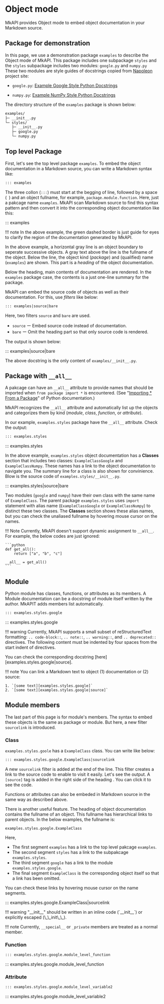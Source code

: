 # Object mode

MkAPI provides Object mode to embed object documentation
in your Markdown source.

## Package for demonstration

In this page, we use a demonstration package `examples`
to describe the Object mode of MkAPI.
This package includes one subpackage `styles`
and the `styles` subpackage includes two modules:
`google.py` and `numpy.py`
These two modules are style guides of docstrings
copied from [Napoleon][napoleon] project site:

- `google.py`: [Example Google Style Python Docstrings][google]

- `numpy.py`: [Example NumPy Style Python Docstrings][numpy]

[napoleon]: https://sphinxcontrib-napoleon.readthedocs.io/en/latest/
[google]: https://sphinxcontrib-napoleon.readthedocs.io/en/latest/example_google.html
[numpy]: https://sphinxcontrib-napoleon.readthedocs.io/en/latest/example_numpy.html

The directory structure of the `examples` package is shown below:

``` sh
examples/
├─ __init__.py
└─ styles/
   ├─ __init__.py
   ├─ google.py
   └─ numpy.py
```

<style type="text/css">
.mkapi-content {
  border: dashed #22772288;
}
</style>

## Top level Package

First, let's see the top level package `examples`.
To embed the object documentation in a Markdown source,
you can write a Markdown syntax like:

```markdown
::: examples
```

The three collon (`:::`) must start at the begging of line,
followed by a space (` `) and an object fullname,
for example, `package.module.function`.
Here, just a pakcage name `examples`.
MkAPI scan Markdown source to find this syntax pattern and
then convert it into the corresponding object documentation
like this:

::: examples

!!! note
    In the above example, the green dashed border
    is just guide for eyes to clarify the region of
    the documentation generated by MkAPI.

In the above example, a horizontal gray line is an object
boundary to seperate successive objects.
A gray text above the line is the fullname
of the object.
Below the line, the object kind (*package*) and
(qualified) name (`examples`) are shown.
This part is a *heading* of the object documentation.

Below the heading, main contents of documentation
are rendered.
In the `examples` package case, the contents is a just
one-line summary for the package.

MkAPI can embed the source code of objects as well as their
documentation. For this, use *filters* like below:

```markdown
::: examples|source|bare
```

Here, two filters `source` and `bare` are used.

- `source` ー Embed source code instead of documentation.
- `bare` ー Omit the heading part so that only source code is rendered.

The output is shown below:

::: examples|source|bare

The above docstring is the only content of `examples/__init__.py`.

## Package with `__all__`

A pakcage can have an `__all__` attribute to provide names
that should be imported when `from package import *` is encountered.
(See "[Importing * From a Package][1]" of Python documentation.)

[1]:
https://docs.python.org/3/tutorial/modules.html#importing-from-a-package>

MkAPI recognizes the `__all__` attribute and automatically
list up the objects and categorizes them by kind
(*module*, *class*, *function*, or *attribute*).

In our example, `examples.styles` package have the `__all__` attribute.
Check the output:

```markdown
::: examples.styles
```

::: examples.styles

In the above example, `examples.styles` object documentation has
a **Classes** section that includes two classes:
`ExampleClassGoogle` and `ExampleClassNumpy`.
These names has a link to the object documentation to navigate you.
The summary line for a class is also shown for convinience.
Blow is the source code of `examples.styles/__init__.py`.

::: examples.styles|source|bare

Two modules (`google` and `numpy`) have their own class
with the same name of `ExampleClass`.
The parent package `examples.styles` uses `import` statement
with alias name (`ExampleClassGoogle` or `ExampleClassNumpy`)
to distinct these two classes.
The **Classes** section shows these alias names, but you can check
the unaliased fullname by hovering mouse cursor on the names.

!!! Note
    Currently, MkAPI doesn't support dynamic assignment to `__all__`.
    For example, the below codes are just ignored:

    ```python
    def get_all():
        return ["a", "b", "c"]

    __all__ = get_all()
    ```

## Module

Python module has classes, functions, or attributes as its members.
A Module documentation can be a docstring of module itself written by the
author.
MkAPIT adds members list automatically.

```markdown
::: examples.styles.google
```

::: examples.styles.google

!!! warning
    Currently, MkAPI supports a small subset of reStructuredText formatting:
    `.. code-block::`, `.. note::`, `.. warning::`,  and `.. deprecated::`
    directives. The following content must be indented by four spaces from the
    start indent of directives.

You can check the corresponding docstring
[here][examples.styles.google|source].

!!! note
    You can link a Markdown text to object (1) documentation or (2) source:

    1. `[some text][examples.styles.google]`
    2. `[some text][examples.styles.google|source]`

## Module members

The last part of this page is for module's members.
The syntax to embed these objects is the same as package or module.
But here, a new filter `sourcelink` is introduced.

### Class

`examples.styles.goole` has a `ExampleClass` class.
You can write like below:

```markdown
::: examples.styles.google.ExampleClass|sourcelink
```

A new `sourcelink` filter is added at the end of the line.
This filter creates a link to the source code
to enable to visit it easily.
Let's see the output.
A `[source]` tag is added in the right side of the heading .
You can click it to see the code.

Functions or attributes can also be embeded in Markdown source
in the same way as described above.

There is another useful feature.
The heading of object documentation contains the fullname of an object.
This fullname has hierarchical links to parent objects.
In the below examples, the fullname is:

    examples.styles.google.ExampleClass

Here,

- The first segment `examples` has a link to the top level pakcage `examples`.
- The second segment `styles` has a link to the subpakcage `examples.styles`.
- The third segment `google` has a link to the module `examples.styles.google`.
- The final segment `ExampleClass` is the corresponding object itself so that a link
  has been omitted.

You can check these links by hovering mouse cursor on the name segments.

::: examples.styles.google.ExampleClass|sourcelink

!!! warning
    "\_\_init\_\_" should be written in an inline code (\`\_\_init\_\_\`)
    or explicitly escaped (\\\_\\\_init\\\_\\\_).

!!! note
    Currently, `__special__` or `_private` members are treated as
    a normal member.

### Function

```markdown
::: examples.styles.google.module_level_function
```

::: examples.styles.google.module_level_function

### Attribute

```markdown
::: examples.styles.google.module_level_variable2
```

::: examples.styles.google.module_level_variable2
